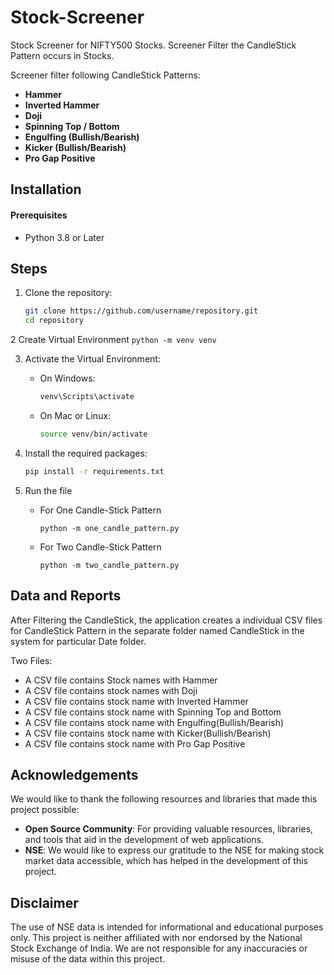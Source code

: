 # Stock-Screener
Stock Screener for NIFTY500 Stocks. Screener Filter the CandleStick Pattern occurs in Stocks.

Screener filter following CandleStick Patterns:
* **Hammer**
* **Inverted Hammer**
* **Doji**
* **Spinning Top / Bottom**
* **Engulfing (Bullish/Bearish)**
* **Kicker (Bullish/Bearish)**
* **Pro Gap Positive**

## Installation

#### Prerequisites
* Python 3.8 or Later

## Steps

1. Clone the repository:
    ```bash
    git clone https://github.com/username/repository.git
    cd repository
    ```

2 Create Virtual Environment
    ```
    python -m venv venv
    ```

3. Activate the Virtual Environment:

    * On Windows:

        ```bash
        venv\Scripts\activate
        ```

    * On Mac or Linux:

        ```bash
        source venv/bin/activate
        ```

4. Install the required packages:

    ```bash
    pip install -r requirements.txt
    ```

5. Run the file
    * For One Candle-Stick Pattern

        ```
        python -m one_candle_pattern.py
        ```
    * For Two Candle-Stick Pattern

        ```
        python -m two_candle_pattern.py
        ```

## Data and Reports

After Filtering the CandleStick, the application creates a individual CSV files for CandleStick Pattern in the separate folder named CandleStick in the system for particular Date folder.

Two Files:
 - A CSV file contains Stock names with Hammer
 - A CSV file contains stock names with Doji
 - A CSV file contains stock name with Inverted Hammer
 - A CSV file contains stock name with Spinning Top and Bottom
 - A CSV file contains stock name with Engulfing(Bullish/Bearish)
 - A CSV file contains stock name with Kicker(Bullish/Bearish)
 - A CSV file contains stock name with Pro Gap Positive

## Acknowledgements

We would like to thank the following resources and libraries that made this project possible:

* **Open Source Community**: For providing valuable resources, libraries, and tools that aid in the development of web applications.
* **NSE**: We would like to express our gratitude to the NSE for making stock market data accessible, which has helped in the development of this project.


## Disclaimer
The use of NSE data is intended for informational and educational purposes only. This project is neither affiliated with nor endorsed by the National Stock Exchange of India. We are not responsible for any inaccuracies or misuse of the data within this project.
